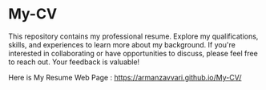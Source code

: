 # My-CV
This repository contains my professional resume. Explore my qualifications, skills, and experiences to learn more about my background. If you're interested in collaborating or have opportunities to discuss, please feel free to reach out. Your feedback is valuable!

Here is My Resume Web Page : https://armanzavvari.github.io/My-CV/
